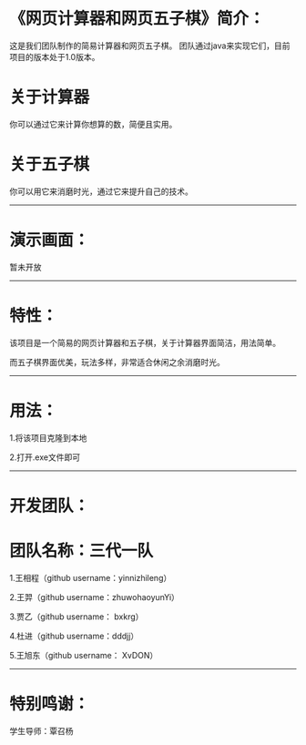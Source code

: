 # 《网页计算器和网页五子棋》简介：
这是我们团队制作的简易计算器和网页五子棋。
团队通过java来实现它们，目前项目的版本处于1.0版本。
# 关于计算器
你可以通过它来计算你想算的数，简便且实用。
# 关于五子棋
你可以用它来消磨时光，通过它来提升自己的技术。
***
# 演示画面：

暂未开放

***
# 特性：
 该项目是一个简易的网页计算器和五子棋，关于计算器界面简洁，用法简单。
 
 而五子棋界面优美，玩法多样，非常适合休闲之余消磨时光。
***
# 用法：
 1.将该项目克隆到本地
 
 2.打开.exe文件即可
***
# 开发团队：
# 团队名称：三代一队
 1.王相程（github username：yinnizhileng）
 
 2.王羿（github username：zhuwohaoyunYi）
 
 3.贾乙（github username： bxkrg）
 
 4.杜进（github username：dddjj）
 
 5.王旭东（github username： XvDON）
***
# 特别鸣谢：
学生导师：覃召杨

